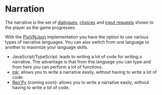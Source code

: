 # Narration

The narrative is the set of [dialogues](/start/dialogue.md), [choices](/start/choices.md) and [input requests](/start/input.md) shown to the player as the game progresses.

With the [PixiVNJson](/advanced/pixi-vn-json.md) implementation you have the option to use various types of narrative languages. You can also switch from one language to another to maximize your language skills.

* JavaScript/TypeScript: leads to writing a lot of code for writing a narrative. The advantage is that from this language you can type and from here you can perform a lot of functions.
* [Ink](/start/ink.md): allows you to write a narrative easily, without having to write a lot of code.
* [Ren'Py](/start/renpy.md) (coming soon): allows you to write a narrative easily, without having to write a lot of code.

